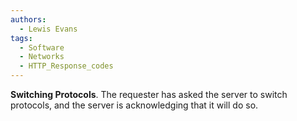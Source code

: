 ```yaml
---
authors: 
  - Lewis Evans
tags:
  - Software
  - Networks
  - HTTP_Response_codes
---
```

**Switching Protocols**. The requester has asked the server to switch protocols, and the server is acknowledging that it will do so.
